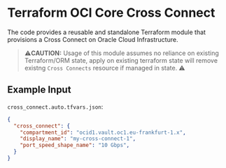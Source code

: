 # Terraform OCI Core Cross Connect
The code provides a reusable and standalone Terraform module that provisions a Cross Connect on Oracle Cloud Infrastructure.


>⚠️**CAUTION:** Usage of this module assumes no reliance on existing Terraform/ORM state, apply on existing terraform state will remove existng `Cross Connects` resource if managed in state. ⚠️


## Example Input
`cross_connect.auto.tfvars.json`:
```json
{
  "cross_connect": {
    "compartment_id": "ocid1.vault.oc1.eu-frankfurt-1.x",
    "display_name": "my-cross-connect-1",
    "port_speed_shape_name": "10 Gbps",
  }
}
```
